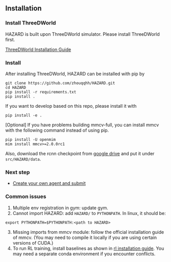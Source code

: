 ## Installation

### Install ThreeDWorld
HAZARD is built upon ThreeDWorld simulator. Please install ThreeDWorld first.

[ThreeDWorld Installation Guide](https://github.com/threedworld-mit/tdw/blob/master/Documentation/lessons/setup/install.md)

### Install
After installing ThreeDWorld, HAZARD can be installed with pip by
```
git clone https://github.com/zhouqqhh/HAZARD.git
cd HAZARD
pip install -r requirements.txt
pip install .
```
If you want to develop based on this repo, please install it with
```
pip install -e .
```
[Optional] If you have problems building mmcv-full, you can install mmcv with the following command instead of using pip.
```
pip install -U openmim
mim install mmcv>=2.0.0rc1
```

Also, download the rcnn checkpoint from [google drive](https://drive.google.com/file/d/1GFAAkOV5fy_L4c6E7nmtcAxt82BlUbF2/view?usp=sharing) and put it under `src/HAZARD/data`.

### Next step
* [Create your own agent and submit](submit.md)

### Common issues
1. Multiple env registration in gym: update gym.
2. Cannot import HAZARD: add `HAZARD/` to `PYTHONPATH`. In linux, it should be:
```
export PYTHONPATH=$PYTHONPATH:<path to HAZARD>
```
3. Missing imports from mmcv module: follow the official installation guide of mmcv. (You may need to compile it locally if you are using certain versions of CUDA.)
4. To run RL training, install baselines as shown in [rl installation guide](../../ppo/README.md). You may need a separate conda environment if you encounter conflicts.
